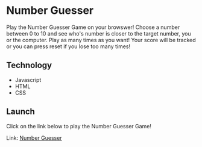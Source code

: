 # Number Guesser

Play the Number Guesser Game on your browswer! Choose a number between 0 to 10 and see who's number is closer to the target number, you or the computer. Play as many times as you want! Your score will be tracked or you can press reset if you lose too many times! 

## Technology

* Javascript
* HTML
* CSS

## Launch

Click on the link below to play the Number Guesser Game!

Link: [Number Guesser](https://hasonnn.github.io/number_guesser/ "Number Guesser")


